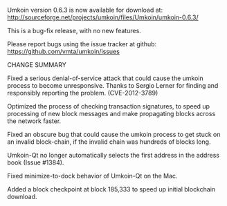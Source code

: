 Umkoin version 0.6.3 is now available for download at:
  http://sourceforge.net/projects/umkoin/files/Umkoin/umkoin-0.6.3/

This is a bug-fix release, with no new features.

Please report bugs using the issue tracker at github:
  https://github.com/vmta/umkoin/issues

CHANGE SUMMARY

Fixed a serious denial-of-service attack that could cause the
umkoin process to become unresponsive. Thanks to Sergio Lerner
for finding and responsibly reporting the problem. (CVE-2012-3789)

Optimized the process of checking transaction signatures, to
speed up processing of new block messages and make propagating
blocks across the network faster.

Fixed an obscure bug that could cause the umkoin process to get
stuck on an invalid block-chain, if the invalid chain was
hundreds of blocks long.

Umkoin-Qt no longer automatically selects the first address
in the address book (Issue #1384).

Fixed minimize-to-dock behavior of Umkoin-Qt on the Mac.

Added a block checkpoint at block 185,333 to speed up initial
blockchain download.
